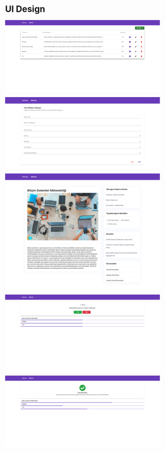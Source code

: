 # UI Design

![](../../.gitbook/assets/screencapture-localhost-4200-departments-2020-06-12-13_06_45.png)

![](../../.gitbook/assets/screencapture-localhost-4200-departments-create-2020-06-12-13_09_30.png)

![](../../.gitbook/assets/screencapture-localhost-4200-departments-show-5ec65c13d179a91abcf4996a-2020-06-12-13_08_08.png)

![](../../.gitbook/assets/screencapture-localhost-4200-quiz-2020-06-12-13_06_09.png)

![](../../.gitbook/assets/screencapture-localhost-4200-quiz-2020-06-12-13_06_34.png)



